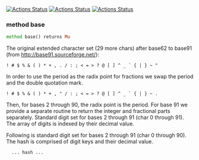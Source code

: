 [![Actions Status](https://github.com/tbrowder/Date-Utils/actions/workflows/linux.yml/badge.svg)](https://github.com/tbrowder/Date-Utils/actions) [![Actions Status](https://github.com/tbrowder/Date-Utils/actions/workflows/macos.yml/badge.svg)](https://github.com/tbrowder/Date-Utils/actions) [![Actions Status](https://github.com/tbrowder/Date-Utils/actions/workflows/windows.yml/badge.svg)](https://github.com/tbrowder/Date-Utils/actions)

### method base

```raku
method base() returns Mu
```

The original extended character set (29 more chars) after base62 to base91 (from http://base91.sourceforge.net/): 

    ! # $ % & ( ) * + , . / : ; < = > ? @ [ ] ^ _ ` { | } ~ " 

In order to use the period as the radix point for fractions we swap the period and the double quotation mark. 

    ! # $ % & ( ) * + , " / : ; < = > ? @ [ ] ^ _ ` { | } ~ . 

Then, for bases 2 through 90, the radix point is the period. For base 91 we 
provide a separate routine to return the integer and fractional parts separately. 
Standard digit set for bases 2 through 91 (char 0 through 91). The array of 
digits is indexed by their decimal value. 

Following is standard digit set for bases 2 through 91 (char 0 through 90). 
The hash is comprised of digit keys and their decimal value.

      ... hash ...

